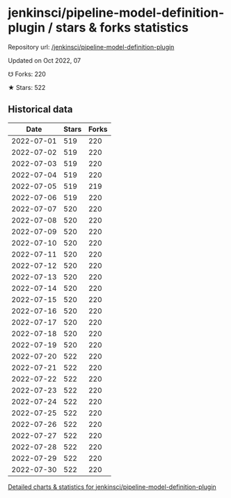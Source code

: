 # jenkinsci/pipeline-model-definition-plugin / stars & forks statistics

Repository url: [/jenkinsci/pipeline-model-definition-plugin](https://github.com/jenkinsci/pipeline-model-definition-plugin)

Updated on Oct 2022, 07

☋ Forks: 220

★ Stars: 522

## Historical data
| Date | Stars | Forks |
|------|-------|-------|
| 2022-07-01 | 519 | 220 | 
| 2022-07-02 | 519 | 220 | 
| 2022-07-03 | 519 | 220 | 
| 2022-07-04 | 519 | 220 | 
| 2022-07-05 | 519 | 219 | 
| 2022-07-06 | 519 | 220 | 
| 2022-07-07 | 520 | 220 | 
| 2022-07-08 | 520 | 220 | 
| 2022-07-09 | 520 | 220 | 
| 2022-07-10 | 520 | 220 | 
| 2022-07-11 | 520 | 220 | 
| 2022-07-12 | 520 | 220 | 
| 2022-07-13 | 520 | 220 | 
| 2022-07-14 | 520 | 220 | 
| 2022-07-15 | 520 | 220 | 
| 2022-07-16 | 520 | 220 | 
| 2022-07-17 | 520 | 220 | 
| 2022-07-18 | 520 | 220 | 
| 2022-07-19 | 520 | 220 | 
| 2022-07-20 | 522 | 220 | 
| 2022-07-21 | 522 | 220 | 
| 2022-07-22 | 522 | 220 | 
| 2022-07-23 | 522 | 220 | 
| 2022-07-24 | 522 | 220 | 
| 2022-07-25 | 522 | 220 | 
| 2022-07-26 | 522 | 220 | 
| 2022-07-27 | 522 | 220 | 
| 2022-07-28 | 522 | 220 | 
| 2022-07-29 | 522 | 220 | 
| 2022-07-30 | 522 | 220 | 


[Detailed charts & statistics for jenkinsci/pipeline-model-definition-plugin](https://reviewgithub.com/rep/jenkinsci/pipeline-model-definition-plugin)
